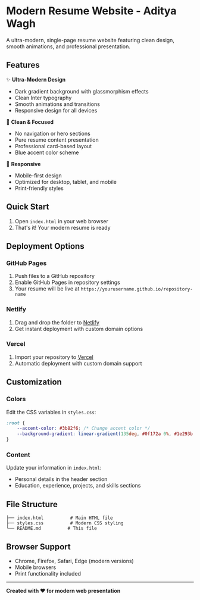 # Modern Resume Website - Aditya Wagh

A ultra-modern, single-page resume website featuring clean design, smooth animations, and professional presentation.

## Features

✨ **Ultra-Modern Design**
- Dark gradient background with glassmorphism effects
- Clean Inter typography
- Smooth animations and transitions
- Responsive design for all devices

🎯 **Clean & Focused**
- No navigation or hero sections
- Pure resume content presentation
- Professional card-based layout
- Blue accent color scheme

📱 **Responsive**
- Mobile-first design
- Optimized for desktop, tablet, and mobile
- Print-friendly styles

## Quick Start

1. Open `index.html` in your web browser
2. That's it! Your modern resume is ready

## Deployment Options

### GitHub Pages
1. Push files to a GitHub repository
2. Enable GitHub Pages in repository settings
3. Your resume will be live at `https://yourusername.github.io/repository-name`

### Netlify
1. Drag and drop the folder to [Netlify](https://netlify.com)
2. Get instant deployment with custom domain options

### Vercel
1. Import your repository to [Vercel](https://vercel.com)
2. Automatic deployment with custom domain support

## Customization

### Colors
Edit the CSS variables in `styles.css`:
```css
:root {
    --accent-color: #3b82f6; /* Change accent color */
    --background-gradient: linear-gradient(135deg, #0f172a 0%, #1e293b 100%);
}
```

### Content
Update your information in `index.html`:
- Personal details in the header section
- Education, experience, projects, and skills sections

## File Structure
```
├── index.html          # Main HTML file
├── styles.css          # Modern CSS styling
└── README.md          # This file
```

## Browser Support
- Chrome, Firefox, Safari, Edge (modern versions)
- Mobile browsers
- Print functionality included

---

**Created with ❤️ for modern web presentation**